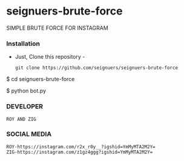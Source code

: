 # seignuers-brute-force
SIMPLE BRUTE FORCE FOR INSTAGRAM


### Installation

- Just, Clone this repository -
  ```
  git clone https://github.com/seignuers/seignuers-brute-force
$ cd seignuers-brute-force

$ python bot.py
  
### DEVELOPER
```
ROY AND ZIG
```

### SOCIAL MEDIA
```
ROY-https://instagram.com/r2x_r0y__?igshid=YmMyMTA2M2Y=
ZIG-https://instagram.com/z1gz4ggg?igshid=YmMyMTA2M2Y=
```
